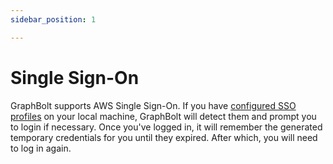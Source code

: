```yaml
---
sidebar_position: 1

---
```


# Single Sign-On

GraphBolt supports AWS Single Sign-On. If you have [configured SSO profiles](https://docs.aws.amazon.com/cli/latest/userguide/sso-configure-profile-token.html) on your local machine, GraphBolt will detect them and prompt you to login if necessary. Once you've logged in, it will remember the generated temporary credentials for you until they expired. After which, you will need to log in again.
